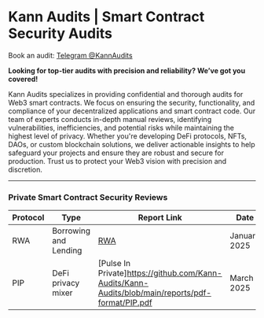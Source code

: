 # Kann Audits | Smart Contract Security Audits

Book an audit: [Telegram @KannAudits](https://t.me/kannaudits)

**Looking for top-tier audits with precision and reliability? We’ve got you covered!**

Kann Audits specializes in providing confidential and thorough audits for Web3 smart contracts. We focus on ensuring the security, functionality, and compliance of your decentralized applications and smart contract code. Our team of experts conducts in-depth manual reviews, identifying vulnerabilities, inefficiencies, and potential risks while maintaining the highest level of privacy. Whether you're developing DeFi protocols, NFTs, DAOs, or custom blockchain solutions, we deliver actionable insights to help safeguard your projects and ensure they are robust and secure for production. Trust us to protect your Web3 vision with precision and discretion.

--------------------------------------

**<h3>Private Smart Contract Security Reviews</h3>**

| Protocol| Type | Report Link  | Date |
|-------|-----|----------|-------------|
| RWA |  Borrowing and Lending | [RWA](https://github.com/Kann-Audits/Kann-Audits/blob/main/reports/pdf-format/RWASucks.pdf)      |     January 2025        |
| PIP | DeFi privacy mixer | [Pulse In Private]https://github.com/Kann-Audits/Kann-Audits/blob/main/reports/pdf-format/PIP.pdf | March 2025


